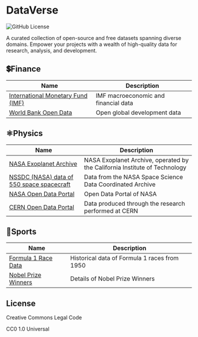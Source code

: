 # DataVerse

![GitHub License](https://img.shields.io/github/license/sivakumar-mahalingam/DataVerse)

A curated collection of open-source and free datasets spanning diverse domains. Empower your projects with a wealth of high-quality data for research, analysis, and development.

## 💲Finance

| Name                    | Description                                      |
|-------------------------|------------------------------------------|
| [International Monetary Fund (IMF)](https://data.imf.org/?sk=388dfa60-1d26-4ade-b505-a05a558d9a42)    | IMF macroeconomic and financial data           |
| [World Bank Open Data](https://data.worldbank.org/)    | Open global development data           |

## ⚛️Physics

| Name                    | Description                                      |
|-------------------------|------------------------------------------|
| [NASA Exoplanet Archive](https://exoplanetarchive.ipac.caltech.edu/)    | NASA Exoplanet Archive, operated by the California Institute of Technology           |
| [NSSDC (NASA) data of 550 space spacecraft](https://nssdc.gsfc.nasa.gov/nssdc/obtaining_data.html)    |  Data from the NASA Space Science Data Coordinated Archive           |
| [NASA Open Data Portal](https://data.nasa.gov/)    |  Open Data Portal of NASA           |
| [CERN Open Data Portal](https://opendata.cern.ch/)    |  Data produced through the research performed at CERN           |

## 🏅Sports

| Name                    | Description                                      |
|-------------------------|------------------------------------------|
| [Formula 1 Race Data](https://ergast.com/mrd/)      | Historical data of Formula 1 races from 1950           |
| [Nobel Prize Winners](https://api.nobelprize.org/v1/prize.json)      | Details of Nobel Prize Winners           |

## License

Creative Commons Legal Code

CC0 1.0 Universal
